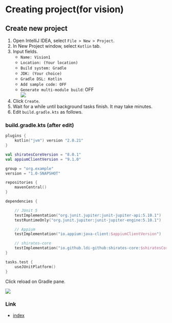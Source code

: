 # Creating project(for vision)

## Create new project

1. Open IntelliJ IDEA, select `File > New > Project`.
1. In New Project window, select `Kotlin` tab.
1. Input fields.
    - `Name: Vision1`
    - `Location: (Your location)`
    - `Build system: Gradle`
    - `JDK: (Your choice)`
    - `Gradle DSL: Kotlin`
    - `Add sample code: OFF`
    - `Generate multi-module build`: OFF
      <br>![](../_images/new_project.png)
1. Click `Create`.
1. Wait for a while until background tasks finish. It may take minutes.
1. Edit `build.gradle.kts` as follows.

### build.gradle.kts (after edit)

```kotlin
plugins {
    kotlin("jvm") version "2.0.21"
}

val shiratesCoreVersion = "8.0.1"
val appiumClientVersion = "9.1.0"

group = "org.example"
version = "1.0-SNAPSHOT"

repositories {
    mavenCentral()
}

dependencies {

    // JUnit 5
    testImplementation("org.junit.jupiter:junit-jupiter-api:5.10.1")
    testRuntimeOnly("org.junit.jupiter:junit-jupiter-engine:5.10.1")

    // Appium
    testImplementation("io.appium:java-client:$appiumClientVersion")

    // shirates-core
    testImplementation("io.github.ldi-github:shirates-core:$shiratesCoreVersion")
}

tasks.test {
    useJUnitPlatform()
}
```

Click reload on Gradle pane.

![](../_images/gradle_refresh.png)

### Link

- [index](../../index.md)

